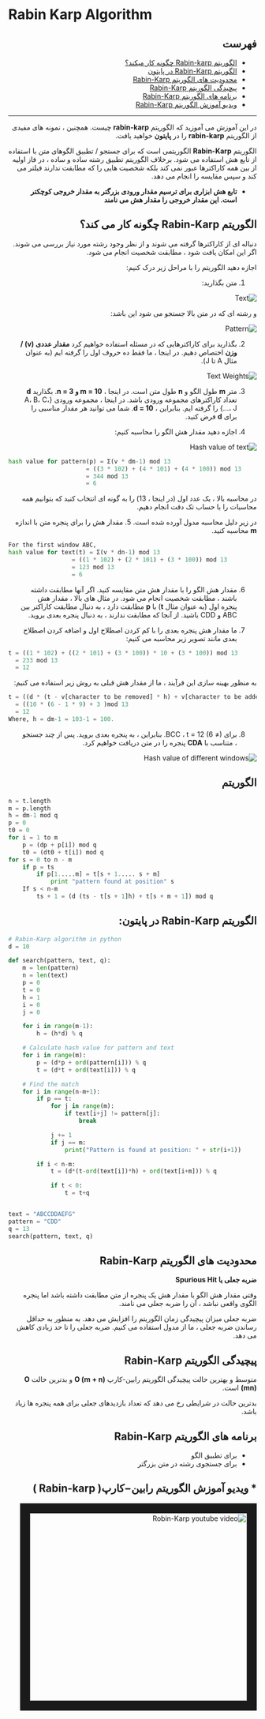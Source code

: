 # Rabin Karp Algorithm
<div dir="rtl">

## **فهرست** 
- [الگوریتم Rabin-karp چگونه کار میکند؟]()
- [الگوریتم Rabin-Karp در پایتون]()
- [محدودیت های الگوریتم Rabin-Karp]()
- [پیچیدگی الگوریتم Rabin-Karp]()
- [برنامه های الگوریتم Rabin-Karp]()
- [ویدیو آموزش الگوریتم Rabin-Karp]()
------

در این آموزش می آموزید که الگوریتم **rabin-karp** چیست. همچنین ، نمونه های مفیدی از الگوریتم **rabin-karp** را در **پایتون** خواهید یافت.

الگوریتم **Rabin-Karp** الگوریتمی است که برای جستجو / تطبیق الگوهای متن با استفاده از تابع هش استفاده می شود. برخلاف الگوریتم تطبیق رشته ساده و ساده ، در فاز اولیه از بین همه کاراکترها عبور نمی کند بلکه شخصیت هایی را که مطابقت ندارند فیلتر می کند و سپس مقایسه را انجام می دهد.

* **تابع هش ابزاری برای ترسیم مقدار ورودی بزرگتر به مقدار خروجی کوچکتر است. این مقدار خروجی را مقدار هش می نامند**

## الگوریتم Rabin-Karp چگونه کار می کند؟

دنباله ای از کاراکترها گرفته می شوند و از نظر وجود رشته مورد نیاز بررسی می شوند. اگر این امکان یافت شود ، مطابقت شخصیت انجام می شود.

اجازه دهید الگوریتم را با مراحل زیر درک کنیم:

1. متن بگذارید:

![Text](https://cdn.programiz.com/sites/tutorial2program/files/rc-text.png)


و رشته ای که در متن بالا جستجو می شود این باشد:

![Pattern](https://cdn.programiz.com/sites/tutorial2program/files/rc-pattern.png)

2. بگذارید برای کاراکترهایی که در مسئله استفاده خواهیم کرد **مقدار عددی (v) / وزن** اختصاص دهیم. در اینجا ، ما فقط ده حروف اول را گرفته ایم (به عنوان مثال A تا J).

![Text Weights](https://cdn.programiz.com/sites/tutorial2program/files/rc-text-wieghts.png)

3. متر **m** طول الگو و **n** طول متن است. در اینجا ، **m = 10 و n = 3**.
بگذارید **d** تعداد کاراکترهای مجموعه ورودی باشد. در اینجا ، مجموعه ورودی {A، B، C، ...، J} را گرفته ایم. بنابراین ، **d = 10**. شما می توانید هر مقدار مناسبی را برای **d** فرض کنید.

4. اجازه دهید مقدار هش الگو را محاسبه کنیم:

![Hash value of text](https://cdn.programiz.com/sites/tutorial2program/files/rc-mod-pattern.png)

</div>

```python
hash value for pattern(p) = Σ(v * dm-1) mod 13 
                      = ((3 * 102) + (4 * 101) + (4 * 100)) mod 13 
                      = 344 mod 13 
                      = 6

```
<div dir="rtl">

در محاسبه بالا ، یک عدد اول (در اینجا ، 13) را به گونه ای انتخاب کنید که بتوانیم همه محاسبات را با حساب تک دقت انجام دهیم.

در زیر دلیل محاسبه مدول آورده شده است.
5. مقدار هش را برای پنجره متن با اندازه **m** محاسبه کنید.

</div>

```python
For the first window ABC,
hash value for text(t) = Σ(v * dn-1) mod 13 
                  = ((1 * 102) + (2 * 101) + (3 * 100)) mod 13 
                  = 123 mod 13  
                  = 6

```
<div dir="rtl">

6. مقدار هش الگو را با مقدار هش متن مقایسه کنید. اگر آنها مطابقت داشته باشند ، مطابقت شخصیت انجام می شود.
در مثال های بالا ، مقدار هش پنجره اول (به عنوان مثال **t**) با **p** مطابقت دارد ، به دنبال مطابقت کاراکتر بین ABC و CDD باشید. از آنجا که مطابقت ندارند ، به دنبال پنجره بعدی بروید.

7. ما مقدار هش پنجره بعدی را با کم کردن اصطلاح اول و اضافه کردن اصطلاح بعدی مانند تصویر زیر محاسبه می کنیم: 

</div>

```python
t = ((1 * 102) + ((2 * 101) + (3 * 100)) * 10 + (3 * 100)) mod 13 
  = 233 mod 13  
  = 12

```
<div dir="rtl">

به منظور بهینه سازی این فرآیند ، ما از مقدار هش قبلی به روش زیر استفاده می کنیم:

</div>

```python
t = ((d * (t - v[character to be removed] * h) + v[character to be added] ) mod 13  
  = ((10 * (6 - 1 * 9) + 3 )mod 13  
  = 12
Where, h = dm-1 = 103-1 = 100.

```
<div dir="rtl">

8. برای BCC ، t = 12 (6 ≠). بنابراین ، به پنجره بعدی بروید.
پس از چند جستجو ، متناسب با **CDA** پنجره را در متن دریافت خواهیم کرد. 

![Hash value of different windows](https://cdn.programiz.com/sites/tutorial2program/files/rc-mod-txt.png)

## الگوریتم

</div>

```python
n = t.length
m = p.length
h = dm-1 mod q
p = 0
t0 = 0
for i = 1 to m
    p = (dp + p[i]) mod q
    t0 = (dt0 + t[i]) mod q
for s = 0 to n - m
    if p = ts
        if p[1.....m] = t[s + 1..... s + m]
            print "pattern found at position" s
    If s < n-m
        ts + 1 = (d (ts - t[s + 1]h) + t[s + m + 1]) mod q
```
<div dir="rtl">

## الگوریتم **Rabin-Karp** در پایتون:

</div>

```python
# Rabin-Karp algorithm in python
d = 10

def search(pattern, text, q):
    m = len(pattern)
    n = len(text)
    p = 0
    t = 0
    h = 1
    i = 0
    j = 0

    for i in range(m-1):
        h = (h*d) % q

    # Calculate hash value for pattern and text
    for i in range(m):
        p = (d*p + ord(pattern[i])) % q
        t = (d*t + ord(text[i])) % q

    # Find the match
    for i in range(n-m+1):
        if p == t:
            for j in range(m):
                if text[i+j] != pattern[j]:
                    break

            j += 1
            if j == m:
                print("Pattern is found at position: " + str(i+1))

        if i < n-m:
            t = (d*(t-ord(text[i])*h) + ord(text[i+m])) % q

            if t < 0:
                t = t+q


text = "ABCCDDAEFG"
pattern = "CDD"
q = 13
search(pattern, text, q)
```
<div dir="rtl">

## **محدودیت های الگوریتم Rabin-Karp**

**ضربه جعلی یا Spurious Hit**

وقتی مقدار هش الگو با مقدار هش یک پنجره از متن مطابقت داشته باشد اما پنجره الگوی واقعی نباشد ، آن را ضربه جعلی می نامند.

ضربه جعلی میزان پیچیدگی زمان الگوریتم را افزایش می دهد. به منظور به حداقل رساندن ضربه جعلی ، ما از مدول استفاده می کنیم. ضربه جعلی را تا حد زیادی کاهش می دهد.

## پیچیدگی الگوریتم Rabin-Karp

متوسط و بهترین حالت پیچیدگی الگوریتم رابین-کارپ **O (m + n)** و بدترین حالت **O (mn)** است.

بدترین حالت در شرایطی رخ می دهد که تعداد بازدیدهای جعلی برای همه پنجره ها زیاد باشد.

## برنامه های الگوریتم Rabin-Karp

* برای تطبیق الگو
* برای جستجوی رشته در متن بزرگتر


## * ویدیو آموزش الگوریتم رابین−کارپ( Rabin-karp )

<a href="http://www.youtube.com/watch?feature=player_embedded&v=YOUTUBE_VIDEO_ID_HERE
" target="_blank"><img src="http://img.youtube.com/vi/YOUTUBE_VIDEO_ID_HERE/0.jpg" 
alt="Robin-Karp youtube video" width="440" height="380" border="20" /></a>
